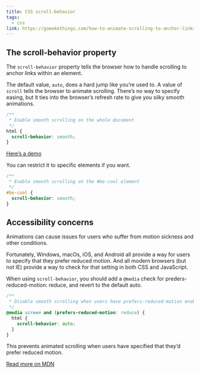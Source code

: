 ```yaml
---
title: CSS scroll-behavior
tags:
  - css
link: https://gomakethings.com/how-to-animate-scrolling-to-anchor-links-with-one-line-of-css/
---
```


## The scroll-behavior property

The `scroll-behavior` property tells the browser how to handle scrolling to anchor links within an element.

The default value, `auto`, does a hard jump like you’re used to. A value of `scroll` tells the browser to animate scrolling. There’s no way to specify easing, but it ties into the browser’s refresh rate to give you silky smooth animations.

```css
/**
 * Enable smooth scrolling on the whole document
 */
html {
  scroll-behavior: smooth;
}
```

[Here’s a demo](https://codepen.io/cferdinandi/pen/MWwvPJZ)

You can restrict it to specific elements if you want.

```css
/**
 * Enable smooth scrolling on the #be-cool element
 */
#be-cool {
  scroll-behavior: smooth;
}
```

## Accessibility concerns

Animations can cause issues for users who suffer from motion sickness and other conditions.

Fortunately, Windows, macOs, iOS, and Android all provide a way for users to specify that they prefer reduced motion. And all modern browsers (but not IE) provide a way to check for that setting in both CSS and JavaScript.

When using `scroll-behavior`, you should add a `@media` check for preders-reduced-motion: reduce, and revert to the default auto.

```css
/**
 * Disable smooth scrolling when users have prefers-reduced-motion enabled
 */
@media screen and (prefers-reduced-motion: reduce) {
  html {
    scroll-behavior: auto;
  }
}
```

This prevents animated scrolling when users have specified that they’d prefer reduced motion.

[Read more on MDN](http://developer.mozilla.org/en-US/docs/Web/CSS/scroll-behavior)
